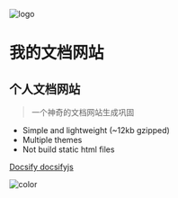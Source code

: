 ![logo](icon.svg)
# 我的文档网站
## 个人文档网站
> 一个神奇的文档网站生成巩固

* Simple and lightweight (~12kb gzipped)
* Multiple themes
* Not build static html files

[Docsify docsifyjs](https://github.com/docsifyjs/docsify/)

<!-- 背景色 -->
![color](#2f4253)